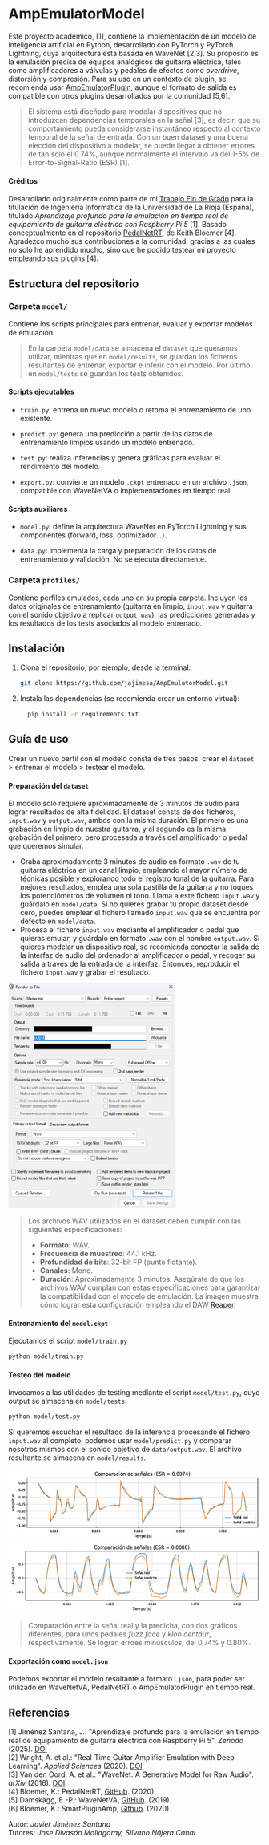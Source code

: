 # AmpEmulatorModel

Este proyecto académico, [1], contiene la implementación de un modelo de inteligencia artificial en Python, desarrollado con PyTorch y PyTorch Lightning, cuya arquitectura está basada en WaveNet [2,3]. Su propósito es la emulación precisa de equipos analógicos de guitarra eléctrica, tales como amplificadores a válvulas y pedales de efectos como *overdrive*, distorsión y compresión. Para su uso en un contexto de plugin, se recomienda usar [AmpEmulatorPlugin](https://github.com/jajimesa/AmpEmulatorPlugin), aunque el formato de salida es compatible con otros plugins desarrollados por la comunidad [5,6].
> El sistema está diseñado para modelar dispositivos que no introduzcan dependencias temporales en la señal [3], es decir, que su comportamiento pueda considerarse instantáneo respecto al contexto temporal de la señal de entrada. Con un buen dataset y una buena elección del dispositivo a modelar, se puede llegar a obtener errores de tan solo el 0.74%, aunque normalmente el intervalo va del 1-5% de Error-to-Signal-Ratio (ESR) [1].

#### Créditos
Desarrollado originalmente como parte de mi [Trabajo Fin de Grado](https://zenodo.org/records/15490785) para la titulación de Ingeniería Informática de la Universidad de La Rioja (España), titulado *Aprendizaje profundo para la emulación en tiempo real de equipamiento de guitarra eléctrica con Raspberry Pi 5* [1]. Basado conceptualmente en el repositorio [PedalNetRT](https://github.com/GuitarML/PedalNetRT), de Keith Bloemer [4]. Agradezco mucho sus contribuciones a la comunidad, gracias a las cuales no solo he aprendido mucho, sino que he podido testear mi proyecto empleando sus plugins [4].

## Estructura del repositorio

### Carpeta `model/`
Contiene los scripts principales para entrenar, evaluar y exportar modelos de emulación. 
> En la carpeta `model/data` se almacena el `dataset` que queramos utilizar, mientras que en `model/results`, se guardan los ficheros resultantes de entrenar, exportar e inferir con el modelo. Por último, en `model/tests` se guardan los tests obtenidos.

#### Scripts ejecutables

- `train.py`: entrena un nuevo modelo o retoma el entrenamiento de uno existente.

- `predict.py`: genera una predicción a partir de los datos de entrenamiento limpios usando un modelo entrenado.

- `test.py`: realiza inferencias y genera gráficas para evaluar el rendimiento del modelo.

- `export.py`: convierte un modelo `.ckpt` entrenado en un archivo `.json`, compatible con WaveNetVA o implementaciones en tiempo real.

#### Scripts auxiliares

- `model.py`: define la arquitectura WaveNet en PyTorch Lightning y sus componentes (forward, loss, optimizador...).

- `data.py`: implementa la carga y preparación de los datos de entrenamiento y validación. No se ejecuta directamente.

### Carpeta `profiles/`

Contiene perfiles emulados, cada uno en su propia carpeta. Incluyen los datos originales de entrenamiento (guitarra en limpio, `input.wav` y guitarra con el sonido objetivo a replicar `output.wav`), las predicciones generadas y los resultados de los tests asociados al modelo entrenado.

## Instalación
1. Clona el repositorio, por ejemplo, desde la terminal:
   ```bash
   git clone https://github.com/jajimesa/AmpEmulatorModel.git
   ```
2. Instala las dependencias (se recomienda crear un entorno virtual):
   ```bash
	 pip install -r requirements.txt
   ```

## Guía de uso
Crear un nuevo perfil con el modelo consta de tres pasos: crear el `dataset` > entrenar el modelo > testear el modelo.

#### Preparación del `dataset`  
El modelo solo requiere aproximadamente de 3 minutos de audio para lograr resultados de alta fidelidad. El dataset consta de dos ficheros, `input.wav` y `output.wav`, ambos con la misma duración. El primero es una grabación en limpio de nuestra guitarra, y el segundo es la misma grabación del primero, pero procesada a través del amplificador o pedal que queremos simular.
- Graba aproximadamente 3 minutos de audio en formato `.wav` de tu guitarra eléctrica en un canal limpio, empleando el mayor número de técnicas posible y explorando todo el registro tonal de la guitarra. Para mejores resultados, emplea una sola 	pastilla de la guitarra y no toques los potenciómetros de volumen ni tono. Llama a este fichero `input.wav` y guárdalo en `model/data`. Si no quieres grabar tu propio dataset desde cero, puedes emplear el fichero llamado `input.wav` que se encuentra por defecto en `model/data`.
- Procesa el fichero `input.wav` mediante el amplificador o pedal que quieras emular, y guárdalo en formato `.wav` con el nombre `output.wav`. Si quieres modelar un dispositivo real, se recomienda conectar la salida de la interfaz de audio del ordenador al amplificador o pedal, y recoger su salida a través de la entrada de la interfaz. Entonces, reproducir el fichero `input.wav` y grabar el resultado.

<img src="data-config.png" width="334" height="448">

> Los archivos WAV utilizados en el dataset deben cumplir con las siguientes especificaciones:
> - **Formato**: WAV.
> - **Frecuencia de muestreo**: 44.1 kHz.
> - **Profundidad de bits**: 32-bit FP (punto flotante).
> - **Canales**: Mono.
> - **Duración**: Aproximadamente 3 minutos.
>  Asegúrate de que los archivos WAV cumplan con estas especificaciones para garantizar la compatibilidad con el modelo de emulación. La imagen muestra cómo lograr esta configuración empleando el DAW [Reaper](https://www.reaper.fm/).

#### Entrenamiento del `model.ckpt`
Ejecutamos el script `model/train.py`
```bash
python model/train.py
```
#### Testeo del modelo
Invocamos a las utilidades de testing mediante el script `model/test.py`, cuyo output se almacena en `model/tests`:
```bash
python model/test.py
```
Si queremos escuchar el resultado de la inferencia procesando el fichero `input.wav` al completo, podemos usar `model/predict.py` y comparar nosotros mismos con el sonido objetivo de `data/output.wav`. El archivo resultante se almacena en `model/results`.

<img src="test-example-1.png" width="575" height="142">
<img src="test-example-2.png" width="575" height="142">	

> Comparación entre la señal real y la predicha, con dos gráficos diferentes, para unos pedales *fuzz face* y *klon centaur*, respectivamente. Se logran erroes minúsculos, del 0,74% y 0.80%.

#### Exportación como `model.json`
Podemos exportar el modelo resultante a formato `.json`, para poder ser utilizado en WaveNetVA, PedalNetRT o AmpEmulatorPlugin en tiempo real.

## Referencias
[1] 	Jiménez Santana, J.: "Aprendizaje profundo para la emulación en tiempo real de equipamiento de guitarra eléctrica con Raspberry Pi 5". *Zenodo* (2025). [DOI](https://doi.org/10.5281/zenodo.15490785)   
[2]	Wright, A. et al.: "Real-Time Guitar Amplifier Emulation with Deep Learning". *Applied Sciences* (2020). [DOI](https://doi.org/10.3390/app10030766)   
[3]	Van den Oord, A. et al.: "WaveNet: A Generative Model for Raw Audio". *arXiv* (2016). [DOI](https://doi.org/10.48550/arXiv.1609.03499)   
[4]	Bloemer, K.: PedalNetRT, [GitHub](https://github.com/GuitarML/PedalNetRT). (2020).   
[5]	Damskägg, E.-P.: WaveNetVA, [GitHub](https://github.com/damskaggep/WaveNetVA). (2019).   
[6]	Bloemer, K.: SmartPluginAmp, [Github](https://github.com/GuitarML/SmartGuitarAmp). (2020).

Autor: *Javier Jiménez Santana*   
Tutores: *Jose Divasón Mallagaray, Silvano Nájera Canal*
